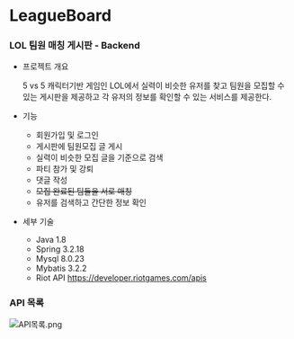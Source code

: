 # LeagueBoard

### LOL 팀원 매칭 게시판 - Backend


* 프로젝트 개요

    5 vs 5 캐릭터기반 게임인 LOL에서 실력이 비슷한 유저를 찾고 팀원을 모집할 수 있는 게시판을 제공하고 각 유저의 정보를 확인할 수 있는 서비스를 제공한다.


* 기능
    - 회원가입 및 로그인
    - 게시판에 팀원모집 글 게시
    - 실력이 비슷한 모집 글을 기준으로 검색
    - 파티 참가 및 강퇴
    - 댓글 작성
    - ~~모집 완료된 팀들을 서로 매칭~~
    - 유저를 검색하고 간단한 정보 확인


* 세부 기술
    - Java 1.8
    - Spring 3.2.18
    - Mysql 8.0.23
    - Mybatis 3.2.2
    - Riot API https://developer.riotgames.com/apis
  

### API 목록
![API목록.png](./image/API%20목록%20%202021-07-24.png)
